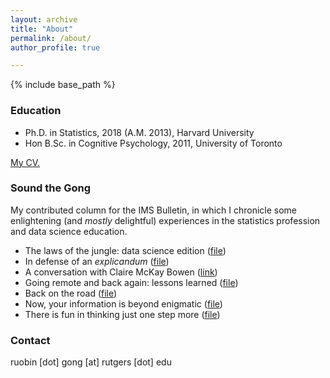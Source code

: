 ```yaml
---
layout: archive
title: "About"
permalink: /about/
author_profile: true

---
```


{% include base_path %}

### Education

* Ph.D. in Statistics, 2018 (A.M. 2013), Harvard University
* Hon B.Sc. in Cognitive Psychology, 2011, University of Toronto

[My CV.](https://RuobinGong.github.io/files/RG-cv.pdf)


### Sound the Gong

My contributed column for the IMS Bulletin, in which I chronicle some enlightening (and _mostly_ delightful) experiences in the statistics profession and data science education.


* The laws of the jungle: data science edition ([file](https://RuobinGong.github.io/files/Gong2023-IMS52-1.pdf))
* In defense of an _explicandum_ ([file](https://RuobinGong.github.io/files/Gong2022-IMS51-7.pdf))
* A conversation with Claire McKay Bowen ([link](https://imstat.org/2022/04/01/ruobin-gong-interviews-claire-mckay-bowen/))
* Going remote and back again: lessons learned ([file](https://RuobinGong.github.io/files/Gong2021-IMS50-6.pdf))
* Back on the road ([file](https://RuobinGong.github.io/files/Gong2021-IMS50-3.pdf))
* Now, your information is beyond enigmatic ([file](https://RuobinGong.github.io/files/Gong2020-IMS49-2.pdf))
* There is fun in thinking just one step more ([file](https://RuobinGong.github.io/files/Gong2018-IMS47-8.pdf))



### Contact

ruobin [dot] gong [at] rutgers [dot] edu
